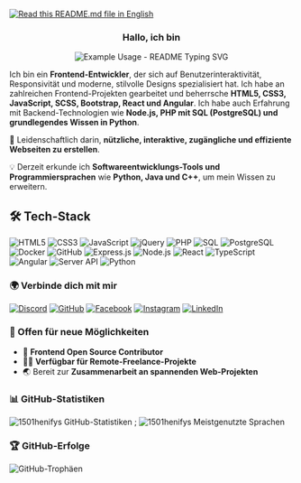 [![Read this README.md file in English](https://img.shields.io/badge/🌍%20Read%20this%20in%20English-🇩🇪-blue?style=for-the-badge)](https://github.com/1501henify/1501henify)

### <h3 align="center">Hallo, ich bin</h3>

<p align="center">
  <img src="https://readme-typing-svg.demolab.com/?lines=Henry+Ifeanyi;Henify_;Frontend-Entwickler+mit;Ambitionen+als+Softwareentwickler!&font=Poppins%20Code&center=true&width=400&height=150&color=39ff14&multiline=true&duration=3500&pause=500" alt="Example Usage - README Typing SVG">
</p>

Ich bin ein **Frontend-Entwickler**, der sich auf Benutzerinteraktivität, Responsivität und moderne, stilvolle Designs spezialisiert hat.
Ich habe an zahlreichen Frontend-Projekten gearbeitet und beherrsche **HTML5, CSS3, JavaScript, SCSS, Bootstrap, React und Angular**.
Ich habe auch Erfahrung mit Backend-Technologien wie **Node.js, PHP mit SQL (PostgreSQL) und grundlegendes Wissen in Python**.

🚀 Leidenschaftlich darin, **nützliche, interaktive, zugängliche und effiziente Webseiten zu erstellen**.

💡 Derzeit erkunde ich **Softwareentwicklungs-Tools und Programmiersprachen** wie **Python, Java und C++**, um mein Wissen zu erweitern.

## 🛠️ Tech-Stack

![HTML5](https://img.shields.io/badge/HTML5-%23E34F26.svg?style=for-the-badge&logo=html5&logoColor=white)
![CSS3](https://img.shields.io/badge/CSS3-%231572B6.svg?style=for-the-badge&logo=css3&logoColor=white)
![JavaScript](https://img.shields.io/badge/JavaScript-%23F7DF1E.svg?style=for-the-badge&logo=javascript&logoColor=black)
![jQuery](https://img.shields.io/badge/jQuery-%230769AD.svg?style=for-the-badge&logo=jquery&logoColor=white)
![PHP](https://img.shields.io/badge/PHP-%23777BB4.svg?style=for-the-badge&logo=php&logoColor=white)
![SQL](https://img.shields.io/badge/SQL-%2300758F.svg?style=for-the-badge&logo=mysql&logoColor=white)
![PostgreSQL](https://img.shields.io/badge/PostgreSQL-%23336791.svg?style=for-the-badge&logo=postgresql&logoColor=white)
![Docker](https://img.shields.io/badge/Docker-%230db7ed.svg?style=for-the-badge&logo=docker&logoColor=white)
![GitHub](https://img.shields.io/badge/GitHub-%23181717.svg?style=for-the-badge&logo=github&logoColor=white)
![Express.js](https://img.shields.io/badge/Express.js-%23000000.svg?style=for-the-badge&logo=express&logoColor=white)
![Node.js](https://img.shields.io/badge/Node.js-%23339933.svg?style=for-the-badge&logo=nodedotjs&logoColor=white)
![React](https://img.shields.io/badge/React-%2361DAFB.svg?style=for-the-badge&logo=react&logoColor=black)
![TypeScript](https://img.shields.io/badge/TypeScript-%233178C6.svg?style=for-the-badge&logo=typescript&logoColor=white)
![Angular](https://img.shields.io/badge/Angular-%23DD0031.svg?style=for-the-badge&logo=angular&logoColor=white)
![Server API](https://img.shields.io/badge/API-%23000000.svg?style=for-the-badge&logo=fastapi&logoColor=white)
![Python](https://img.shields.io/badge/Python-%233776AB.svg?style=for-the-badge&logo=python&logoColor=white)

### 🌍 Verbinde dich mit mir

[![Discord](https://img.shields.io/badge/Discord-%237289DA.svg?style=for-the-badge&logo=discord&logoColor=white)](https://discord.com/users/1501henify)
[![GitHub](https://img.shields.io/badge/GitHub-%23181717.svg?style=for-the-badge&logo=github&logoColor=white)](https://github.com/1501henify)
[![Facebook](https://img.shields.io/badge/Facebook-%231877F2.svg?style=for-the-badge&logo=facebook&logoColor=white)](https://m.facebook.com/61561203893651/)
[![Instagram](https://img.shields.io/badge/Instagram-%23E4405F.svg?style=for-the-badge&logo=instagram&logoColor=white)](https://www.instagram.com/henify_.5/)
[![LinkedIn](https://img.shields.io/badge/LinkedIn-%230077B5.svg?style=for-the-badge&logo=linkedin&logoColor=white)](https://www.linkedin.com/in/henry-okeke-0465b9350?trk=contact-info)

### 💼 Offen für neue Möglichkeiten

- 🎨 **Frontend Open Source Contributor**
- ✌🏾 **Verfügbar für Remote-Freelance-Projekte**
- 🌏 Bereit zur **Zusammenarbeit an spannenden Web-Projekten**

### 📊 GitHub-Statistiken

![1501henifys GitHub-Statistiken](https://github-readme-stats.vercel.app/api?username=1501henify&show_icons=true&theme=radical) ;
![1501henifys Meistgenutzte Sprachen](https://github-readme-stats.vercel.app/api/top-langs/?username=1501henify&layout=compact&theme=radical)

### 🏆 GitHub-Erfolge

![GitHub-Trophäen](https://github-profile-trophy.vercel.app/?username=1501henify&theme=radical&no-frame=false&no-bg=false&margin-w=5)
